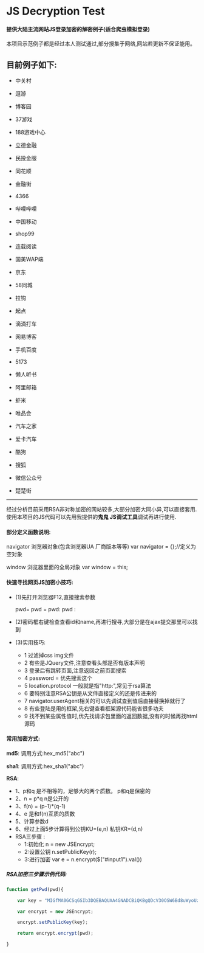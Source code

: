 # JS Decryption Test

#### 提供大陆主流网站JS登录加密的解密例子(适合爬虫模拟登录)

本项目示范例子都是经过本人测试通过,部分搜集于网络,网站若更新不保证能用。

## 目前例子如下:

- 中关村

- 逗游

- 博客园

- 37游戏

- 188游戏中心

- 立德金融

- 民投金服

- 同花顺

- 金融街

- 4366

- 哔哩哔哩

- 中国移动

- shop99

- 连载阅读

- 国美WAP端

- 京东

- 58同城

- 拉钩

- 起点

- 滴滴打车

- 网易博客

- 手机百度

- 5173

- 懒人听书

- 阿里邮箱

- 虾米

- 唯品会

- 汽车之家

- 爱卡汽车

- 酷狗

- 搜狐

- 微信公众号

- 楚楚街

------

经过分析目前采用RSA非对称加密的网站较多,大部分加密大同小异,可以直接套用.使用本项目的JS代码可以先用我提供的**鬼鬼 JS调试工具**调试再进行使用.



#### 部分定义函数说明:


navigator 浏览器对象(包含浏览器UA 厂商版本等等)
	var navigator = {};//定义为空对象

window 浏览器里面的全局对象
	var window = this;

#### 快速寻找网页JS加密小技巧:


- (1)先打开浏览器F12,直接搜索参数

  pwd=
  pwd =
  pwd:
  pwd :

- (2)密码框右键检查查看id和name,再进行搜寻,大部分是在ajax提交那里可以找到

- (3)实用技巧:

  - 1 过滤掉css img文件
  - 2 有些是JQuery文件,注意查看头部是否有版本声明
  - 3 登录后有跳转页面,注意返回之前页面搜索
  - 4 password = 优先搜索这个
  - 5 location.protocol 一般就是指"http:",常见于rsa算法
  - 6 要特别注意RSA公钥是从文件直接定义的还是传进来的
  - 7 navigator.userAgent相关的可以先调试查到值后直接替换掉就行了
  - 8 有些登陆是用的框架,先右键查看框架源代码能省很多功夫
  - 9 找不到某些属性值时,优先找请求包里面的返回数据,没有的时候再找html源码

#### 常用加密方式:

**md5**:
调用方式:hex_md5("abc")

**sha1**:
调用方式:hex_sha1("abc") 

**RSA**:
- 1、p和q 是不相等的，足够大的两个质数。 p和q是保密的
- 2、n = p*q n是公开的
- 3、f(n) = (p-1)*(q-1)
- 4、e 是和f(n)互质的质数
- 5、计算参数d 
- 6、经过上面5步计算得到公钥KU=(e,n) 私钥KR=(d,n)
- RSA三步骤 :
	- 1:初始化 n = new JSEncrypt;
	- 2:设置公钥	n.setPublicKey(r);
	- 3:进行加密	var e = n.encrypt($("#input1").val())

##### RSA加密三步骤示例代码:		

```javascript
function getPwd(pwd){

	var key = "MIGfMA0GCSqGSIb3DQEBAQUAA4GNADCBiQKBgQDcV30OSW6Bd8uWyoUzajb7Rwe7NH9J8czQZSgGv9LBk0QZevURdhbME0GbCHS79mOP3+/KgvYZR5NakGd/ZGcagxhoCCY6sDYKA5iTQaXCbg5dhpfviWnj3ck0iGIVCf26QaquJttWsHEU3C0lwkJzGDTC0QjPnV4HwgDd70BcuwIDAQAB";

	var encrypt = new JSEncrypt;

    encrypt.setPublicKey(key);

    return encrypt.encrypt(pwd);

}
```
